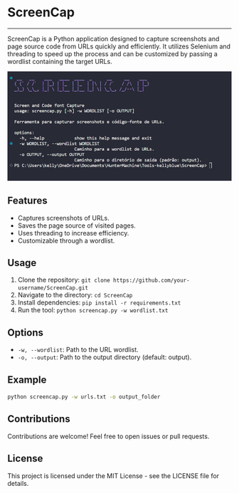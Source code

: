 # ScreenCap
---
ScreenCap is a Python application designed to capture screenshots and page source code from URLs quickly and efficiently. It utilizes Selenium and threading to speed up the process and can be customized by passing a wordlist containing the target URLs.

![Imagem-de-screencap](screencap.png)

## Features
- Captures screenshots of URLs.
- Saves the page source of visited pages.
- Uses threading to increase efficiency.
- Customizable through a wordlist.

## Usage
1. Clone the repository: `git clone https://github.com/your-username/ScreenCap.git`
2. Navigate to the directory: `cd ScreenCap`
3. Install dependencies: `pip install -r requirements.txt`
4. Run the tool: `python screencap.py -w wordlist.txt`

## Options
- `-w, --wordlist`: Path to the URL wordlist.
- `-o, --output`: Path to the output directory (default: output).

## Example
```bash
python screencap.py -w urls.txt -o output_folder
```
## Contributions
Contributions are welcome! Feel free to open issues or pull requests.

## License
This project is licensed under the MIT License - see the LICENSE file for details.
